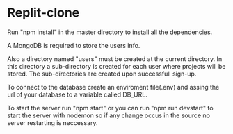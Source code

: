 # Replit-clone

Run "npm install" in the master directory to install all the dependencies.

A MongoDB is required to store the users info.

Also a directory named "users" must be created at the current directory. In this directory
a sub-directory is created for each user where projects will be stored. The sub-directories
are created upon successfull sign-up.

To connect to the database create an enviroment file(.env) and assing the url of your database to
a variable called DB_URL.

To start the server run "npm start" or you can run "npm run devstart" to start the server with nodemon
so if any change occus in the source no server restarting is neccessary.